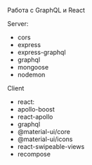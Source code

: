 Работа с GraphQL и React

Server:
 - cors
 - express
 - express-graphql
 - graphql
 - mongoose
 - nodemon
 
 Client
 
 - react:
 - apollo-boost 
 - react-apollo 
 - graphql 
 - @material-ui/core 
 - @material-ui/icons 
 - react-swipeable-views 
 - recompose
 